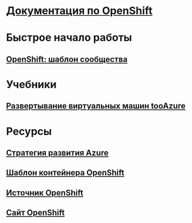 # [Документация по OpenShift](index.md)
# Быстрое начало работы
## [OpenShift: шаблон сообщества](https://azure.microsoft.com/en-us/resources/templates/openshift-origin-rhel/)
# Учебники
## [Развертывание виртуальных машин tooAzure](/azure/virtual-machines/linux/openshift-get-started)
# Ресурсы
## [Стратегия развития Azure](https://azure.microsoft.com/roadmap/)
## [Шаблон контейнера OpenShift](https://github.com/Microsoft/openshift-container-platform)
## [Источник OpenShift](https://docs.openshift.org/latest/getting_started/index.html)
## [Сайт OpenShift](https://docs.openshift.org/latest/welcome/index.html)
